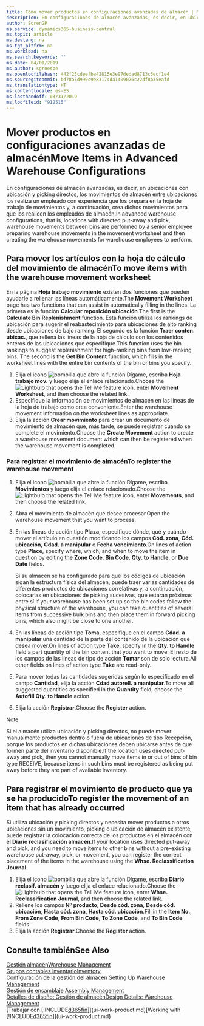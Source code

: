 ```yaml
---
title: Cómo mover productos en configuraciones avanzadas de almacén | Microsoft Docs
description: En configuraciones de almacén avanzadas, es decir, en ubicaciones con ubicación y picking directos, los movimientos de almacén entre ubicaciones los realiza un empleado con experiencia que los prepara en la hoja de trabajo de movimientos y, a continuación, crea dichos movimientos para que los realicen los empleados de almacén.
author: SorenGP
ms.service: dynamics365-business-central
ms.topic: article
ms.devlang: na
ms.tgt_pltfrm: na
ms.workload: na
ms.search.keywords: ''
ms.date: 04/01/2019
ms.author: sgroespe
ms.openlocfilehash: 442f25cdeefba42815e3e97dedad8713c3ecf1e4
ms.sourcegitcommit: bd78a5d990c9e83174da1409076c22df8b35eafd
ms.translationtype: HT
ms.contentlocale: es-ES
ms.lasthandoff: 03/31/2019
ms.locfileid: "912515"
---
```

# <a name="move-items-in-advanced-warehouse-configurations"></a><span data-ttu-id="2eb75-103">Mover productos en configuraciones avanzadas de almacén</span><span class="sxs-lookup"><span data-stu-id="2eb75-103">Move Items in Advanced Warehouse Configurations</span></span>
<span data-ttu-id="2eb75-104">En configuraciones de almacén avanzadas, es decir, en ubicaciones con ubicación y picking directos, los movimientos de almacén entre ubicaciones los realiza un empleado con experiencia que los prepara en la hoja de trabajo de movimientos y, a continuación, crea dichos movimientos para que los realicen los empleados de almacén.</span><span class="sxs-lookup"><span data-stu-id="2eb75-104">In advanced warehouse configurations, that is, locations with directed put-away and pick, warehouse movements between bins are performed by a senior employee preparing warehouse movements in the movement worksheet and then creating the warehouse movements for warehouse employees to perform.</span></span>  

## <a name="to-move-items-with-the-warehouse-movement-worksheet"></a><span data-ttu-id="2eb75-105">Para mover los artículos con la hoja de cálculo del movimiento de almacén</span><span class="sxs-lookup"><span data-stu-id="2eb75-105">To move items with the warehouse movement worksheet</span></span>
<span data-ttu-id="2eb75-106">En la página **Hoja trabajo movimiento** existen dos funciones que pueden ayudarle a rellenar las líneas automáticamente.</span><span class="sxs-lookup"><span data-stu-id="2eb75-106">The **Movement Worksheet** page has two functions that can assist in automatically filling in the lines.</span></span> <span data-ttu-id="2eb75-107">La primera es la función **Calcular reposición ubicación**.</span><span class="sxs-lookup"><span data-stu-id="2eb75-107">The first is the **Calculate Bin Replenishment** function.</span></span> <span data-ttu-id="2eb75-108">Esta función utiliza los rankings de ubicación para sugerir el reabastecimiento para ubicaciones de alto ranking desde ubicaciones de bajo ranking. El segundo es la función **Traer conten. ubicac.**, que rellena las líneas de la hoja de cálculo con los contenidos enteros de las ubicaciones que especifique.</span><span class="sxs-lookup"><span data-stu-id="2eb75-108">This function uses the bin rankings to suggest replenishment for high-ranking bins from low-ranking bins. The second is the **Get Bin Content** function, which fills in the worksheet lines with the entire bin contents of the bin or bins you specify.</span></span>

1.  <span data-ttu-id="2eb75-109">Elija el icono ![bombilla que abre la función Dígame](media/ui-search/search_small.png "Dígame que desea hacer"), escriba **Hoja trabajo mov.** y luego elija el enlace relacionado.</span><span class="sxs-lookup"><span data-stu-id="2eb75-109">Choose the ![Lightbulb that opens the Tell Me feature](media/ui-search/search_small.png "Tell me what you want to do") icon, enter **Movement Worksheet**, and then choose the related link.</span></span>  
2.  <span data-ttu-id="2eb75-110">Especifique la información de movimientos de almacén en las líneas de la hoja de trabajo como crea conveniente.</span><span class="sxs-lookup"><span data-stu-id="2eb75-110">Enter the warehouse movement information on the worksheet lines as appropriate.</span></span>  
3. <span data-ttu-id="2eb75-111">Elija la acción **Crear movimiento** para crear un documento de movimiento de almacén que, más tarde, se puede registrar cuando se complete el movimiento.</span><span class="sxs-lookup"><span data-stu-id="2eb75-111">Choose the **Create Movement** action to create a warehouse movement document which can then be registered when the warehouse movement is completed.</span></span>  

### <a name="to-register-the-warehouse-movement"></a><span data-ttu-id="2eb75-112">Para registrar el movimiento de almacén</span><span class="sxs-lookup"><span data-stu-id="2eb75-112">To register the warehouse movement</span></span>  
1.  <span data-ttu-id="2eb75-113">Elija el icono ![bombilla que abre la función Dígame](media/ui-search/search_small.png "Dígame que desea hacer"), escriba **Movimientos** y luego elija el enlace relacionado.</span><span class="sxs-lookup"><span data-stu-id="2eb75-113">Choose the ![Lightbulb that opens the Tell Me feature](media/ui-search/search_small.png "Tell me what you want to do") icon, enter **Movements**, and then choose the related link.</span></span>  
2.  <span data-ttu-id="2eb75-114">Abra el movimiento de almacén que desee procesar.</span><span class="sxs-lookup"><span data-stu-id="2eb75-114">Open the warehouse movement that you want to process.</span></span>  
3.  <span data-ttu-id="2eb75-115">En las líneas de acción tipo **Plaza**, especifique dónde, qué y cuándo mover el artículo en cuestión modificando los campos **Cód. zona**, **Cód. ubicación**, **Cdad. a manipular** o **Fecha vencimiento**.</span><span class="sxs-lookup"><span data-stu-id="2eb75-115">On lines of action type **Place**, specify where, which, and when to move the item in question by editing the **Zone Code**, **Bin Code**, **Qty. to Handle**, or **Due Date** fields.</span></span>  

    <span data-ttu-id="2eb75-116">Si su almacén se ha configurado para que los códigos de ubicación sigan la estructura física del almacén, puede traer varias cantidades de diferentes productos de ubicaciones correlativas y, a continuación, colocarlas en ubicaciones de picking sucesivas, que estarán próximas entre sí.</span><span class="sxs-lookup"><span data-stu-id="2eb75-116">If your warehouse has been set up so the bin codes follow the physical structure of the warehouse, you can take quantities of several items from successive bulk bins and then place them in forward picking bins, which also might be close to one another.</span></span>  
4.  <span data-ttu-id="2eb75-117">En las líneas de acción tipo **Toma**, especifique en el campo **Cdad. a manipular** una cantidad de la parte del contenido de la ubicación que desea mover.</span><span class="sxs-lookup"><span data-stu-id="2eb75-117">On lines of action type **Take**, specify in the **Qty. to Handle** field a part quantity of the bin content that you want to move.</span></span> <span data-ttu-id="2eb75-118">El resto de los campos de las líneas de tipo de acción **Tomar** son de solo lectura.</span><span class="sxs-lookup"><span data-stu-id="2eb75-118">All other fields on lines of action type **Take** are read-only.</span></span>  
5.  <span data-ttu-id="2eb75-119">Para mover todas las cantidades sugeridas según lo especificado en el campo **Cantidad**, elija la acción **Cdad autorell. a manipular**.</span><span class="sxs-lookup"><span data-stu-id="2eb75-119">To move all suggested quantities as specified in the **Quantity** field, choose the **Autofill Qty. to Handle** action.</span></span>  
6. <span data-ttu-id="2eb75-120">Elija la acción **Registrar**.</span><span class="sxs-lookup"><span data-stu-id="2eb75-120">Choose the **Register** action.</span></span>  

> [!NOTE]  
>  <span data-ttu-id="2eb75-121">Si el almacén utiliza ubicación y picking directos, no puede mover manualmente productos dentro o fuera de ubicaciones de tipo Recepción, porque los productos en dichas ubicaciones deben ubicarse antes de que formen parte del inventario disponible.</span><span class="sxs-lookup"><span data-stu-id="2eb75-121">If the location uses directed put-away and pick, then you cannot manually move items in or out of bins of bin type RECEIVE, because items in such bins must be registered as being put away before they are part of available inventory.</span></span>

## <a name="to-register-the-movement-of-an-item-that-has-already-occurred"></a><span data-ttu-id="2eb75-122">Para registrar el movimiento de producto que ya se ha producido</span><span class="sxs-lookup"><span data-stu-id="2eb75-122">To register the movement of an item that has already occurred</span></span>  
<span data-ttu-id="2eb75-123">Si utiliza ubicación y picking directos y necesita mover productos a otros ubicaciones sin un movimiento, picking o ubicación de almacén existente, puede registrar la colocación correcta de los productos en el almacén con el **Diario reclasificación almacén**.</span><span class="sxs-lookup"><span data-stu-id="2eb75-123">If your location uses directed put-away and pick, and you need to move items to other bins without a pre-existing warehouse put-away, pick, or movement, you can register the correct placement of the items in the warehouse using the **Whse. Reclassification Journal**.</span></span>

1.  <span data-ttu-id="2eb75-124">Elija el icono ![bombilla que abre la función Dígame](media/ui-search/search_small.png "Dígame que desea hacer"), escriba **Diario reclasif. almacén** y luego elija el enlace relacionado.</span><span class="sxs-lookup"><span data-stu-id="2eb75-124">Choose the ![Lightbulb that opens the Tell Me feature](media/ui-search/search_small.png "Tell me what you want to do") icon, enter **Whse. Reclassification Journal**, and then choose the related link.</span></span>  
2.  <span data-ttu-id="2eb75-125">Rellene los campos **Nº producto**, **Desde cód. zona**, **Desde cód. ubicación**, **Hasta cód. zona**, **Hasta cód. ubicación**.</span><span class="sxs-lookup"><span data-stu-id="2eb75-125">Fill in the **Item No.**, **From Zone Code**, **From Bin Code**, **To Zone Code**, and **To Bin Code** fields.</span></span>  
3.  <span data-ttu-id="2eb75-126">Elija la acción **Registrar**.</span><span class="sxs-lookup"><span data-stu-id="2eb75-126">Choose the **Register** action.</span></span>  

## <a name="see-also"></a><span data-ttu-id="2eb75-127">Consulte también</span><span class="sxs-lookup"><span data-stu-id="2eb75-127">See Also</span></span>  
[<span data-ttu-id="2eb75-128">Gestión almacén</span><span class="sxs-lookup"><span data-stu-id="2eb75-128">Warehouse Management</span></span>](warehouse-manage-warehouse.md)  
[<span data-ttu-id="2eb75-129">Grupos contables inventario</span><span class="sxs-lookup"><span data-stu-id="2eb75-129">Inventory</span></span>](inventory-manage-inventory.md)  
<span data-ttu-id="2eb75-130">[Configuración de la gestión del almacén](warehouse-setup-warehouse.md)   </span><span class="sxs-lookup"><span data-stu-id="2eb75-130">[Setting Up Warehouse Management](warehouse-setup-warehouse.md)   </span></span>  
<span data-ttu-id="2eb75-131">[Gestión de ensamblaje](assembly-assemble-items.md)  </span><span class="sxs-lookup"><span data-stu-id="2eb75-131">[Assembly Management](assembly-assemble-items.md)  </span></span>  
[<span data-ttu-id="2eb75-132">Detalles de diseño: Gestión de almacén</span><span class="sxs-lookup"><span data-stu-id="2eb75-132">Design Details: Warehouse Management</span></span>](design-details-warehouse-management.md)  
<span data-ttu-id="2eb75-133">[Trabajar con [!INCLUDE[d365fin](includes/d365fin_md.md)]](ui-work-product.md)</span><span class="sxs-lookup"><span data-stu-id="2eb75-133">[Working with [!INCLUDE[d365fin](includes/d365fin_md.md)]](ui-work-product.md)</span></span>
